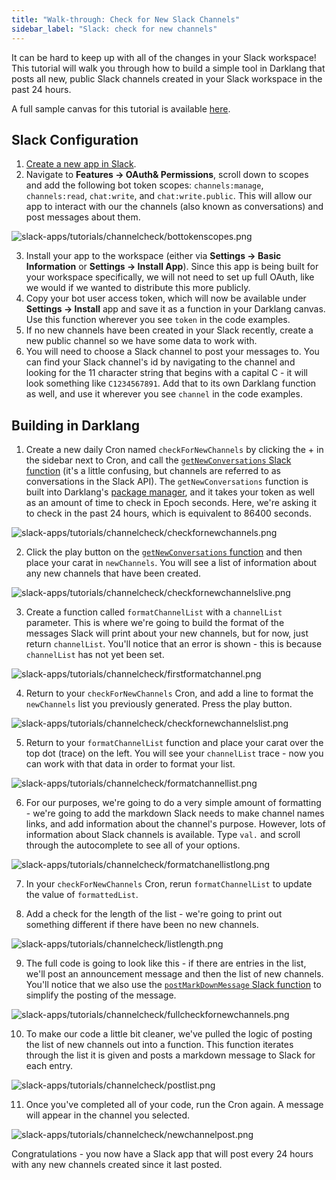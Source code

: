```yaml
---
title: "Walk-through: Check for New Slack Channels"
sidebar_label: "Slack: check for new channels"
---
```


It can be hard to keep up with all of the changes in your Slack workspace! This
tutorial will walk you through how to build a simple tool in Darklang that posts
all new, public Slack channels created in your Slack workspace in the past 24
hours.

A full sample canvas for this tutorial is available
[here](https://darklang.com/a/sample-slackchannelcheck).

## Slack Configuration

1. [Create a new app in Slack](https://api.slack.com/apps).
2. Navigate to **Features -> OAuth& Permissions**, scroll down to scopes and add
   the following bot token scopes: `channels:manage`, `channels:read`,
   `chat:write`, and `chat:write.public`. This will allow our app to interact
   with our the channels (also known as conversations) and post messages about
   them.

![slack-apps/tutorials/channelcheck/bottokenscopes.png](/img/slack-apps/tutorials/channelcheck/bottokenscopes.png)

3. Install your app to the workspace (either via **Settings -> Basic
   Information** or **Settings -> Install App**). Since this app is being built
   for your workspace specifically, we will not need to set up full OAuth, like
   we would if we wanted to distribute this more publicly.
4. Copy your bot user access token, which will now be available under **Settings
   -> Install** app and save it as a function in your Darklang canvas. Use this
   function wherever you see `token` in the code examples.
5. If no new channels have been created in your Slack recently, create a new
   public channel so we have some data to work with.
6. You will need to choose a Slack channel to post your messages to. You can
   find your Slack channel's id by navigating to the channel and looking for the
   11 character string that begins with a capital C - it will look something
   like `C1234567891`. Add that to its own Darklang function as well, and use it
   wherever you see `channel` in the code examples.

## Building in Darklang

1. Create a new daily Cron named `checkForNewChannels` by clicking the + in the
   sidebar next to Cron, and call the
   [`getNewConversations` Slack function](/reference/packages#getnewconversations)
   (it's a little confusing, but channels are referred to as conversations in
   the Slack API). The `getNewConversations` function is built into Darklang's
   [package manager](/reference/packages), and it takes your token as well as an
   amount of time to check in Epoch seconds. Here, we're asking it to check in
   the past 24 hours, which is equivalent to 86400 seconds.

![slack-apps/tutorials/channelcheck/checkfornewchannels.png](/img/slack-apps/tutorials/channelcheck/checkfornewchannels.png)

2. Click the play button on the
   [`getNewConversations` function](/reference/packages#getnewconversations) and
   then place your carat in `newChannels`. You will see a list of information
   about any new channels that have been created.

![slack-apps/tutorials/channelcheck/checkfornewchannelslive.png](/img/slack-apps/tutorials/channelcheck/checkfornewchannelslive.png)

3. Create a function called `formatChannelList` with a `channelList` parameter.
   This is where we're going to build the format of the messages Slack will
   print about your new channels, but for now, just return `channelList`. You'll
   notice that an error is shown - this is because `channelList` has not yet
   been set.

![slack-apps/tutorials/channelcheck/firstformatchannel.png](/img/slack-apps/tutorials/channelcheck/firstformatchannel.png)

4. Return to your `checkForNewChannels` Cron, and add a line to format the
   `newChannels` list you previously generated. Press the play button.

![slack-apps/tutorials/channelcheck/checkfornewchannelslist.png](/img/slack-apps/tutorials/channelcheck/checkfornewchannelslist.png)

5. Return to your `formatChannelList` function and place your carat over the top
   dot (trace) on the left. You will see your `channelList` trace - now you can
   work with that data in order to format your list.

![slack-apps/tutorials/channelcheck/formatchannellist.png](/img/slack-apps/tutorials/channelcheck/formatchannellist.png)

6. For our purposes, we're going to do a very simple amount of formatting -
   we're going to add the markdown Slack needs to make channel names links, and
   add information about the channel's purpose. However, lots of information
   about Slack channels is available. Type `val.` and scroll through the
   autocomplete to see all of your options.

![slack-apps/tutorials/channelcheck/formatchanellistlong.png](/img/slack-apps/tutorials/channelcheck/formatchannellistlong.png)

7. In your `checkForNewChannels` Cron, rerun `formatChannelList` to update the
   value of `formattedList`.

8. Add a check for the length of the list - we're going to print out something
   different if there have been no new channels.

![slack-apps/tutorials/channelcheck/listlength.png](/img/slack-apps/tutorials/channelcheck/listlength.png)

9. The full code is going to look like this - if there are entries in the list,
   we'll post an announcement message and then the list of new channels. You'll
   notice that we also use the
   [`postMarkDownMessage` Slack function](/reference/packages#postmarkdownmessage)
   to simplify the posting of the message.

![slack-apps/tutorials/channelcheck/fullcheckfornewchannels.png](/img/slack-apps/tutorials/channelcheck/fullcheckfornewchannels.png)

10. To make our code a little bit cleaner, we've pulled the logic of posting the
    list of new channels out into a function. This function iterates through the
    list it is given and posts a markdown message to Slack for each entry.

![slack-apps/tutorials/channelcheck/postlist.png](/img/slack-apps/tutorials/channelcheck/postlist.png)

11. Once you've completed all of your code, run the Cron again. A message will
    appear in the channel you selected.

![slack-apps/tutorials/channelcheck/newchannelpost.png](/img/slack-apps/tutorials/channelcheck/newchannelpost.png)

Congratulations - you now have a Slack app that will post every 24 hours with
any new channels created since it last posted.
